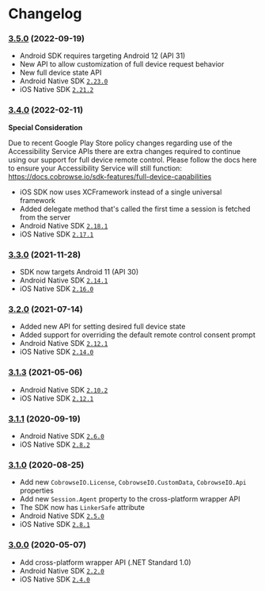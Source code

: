 # Changelog

### [3.5.0](https://github.com/cobrowseio/cobrowse-sdk-xamarin/compare/7eb8ecd0b3380af4a2d6ccb57b57f4cef0eb3ff4...f8e14b8bd28bd1718414ce04f86d7f3db4e03e41) (2022-09-19)

- Android SDK requires targeting Android 12 (API 31)
- New API to allow customization of full device request behavior
- New full device state API
- Android Native SDK [`2.23.0`](https://github.com/cobrowseio/cobrowse-sdk-android-binary/blob/master/CHANGELOG.md#2230-2022-09-06)
- iOS Native SDK [`2.21.2`](https://github.com/cobrowseio/cobrowse-sdk-ios-binary/blob/master/CHANGELOG.md#2212-2022-08-29)

### [3.4.0](https://github.com/cobrowseio/cobrowse-sdk-xamarin/compare/72f46c5a9875bd473bdefc30f5c1b4d3fd808ed3...7eb8ecd0b3380af4a2d6ccb57b57f4cef0eb3ff4) (2022-02-11)

**Special Consideration**

Due to recent Google Play Store policy changes regarding use of the Accessibility Service APIs there are extra changes required to continue using our support for full device remote control. Please follow the docs here to ensure your Accessibility Service will still function: https://docs.cobrowse.io/sdk-features/full-device-capabilities

- iOS SDK now uses XCFramework instead of a single universal framework
- Added delegate method that's called the first time a session is fetched from the server
- Android Native SDK [`2.18.1`](https://github.com/cobrowseio/cobrowse-sdk-android-binary/blob/master/CHANGELOG.md#2181-2022-02-07)
- iOS Native SDK [`2.17.1`](https://github.com/cobrowseio/cobrowse-sdk-ios-binary/blob/master/CHANGELOG.md#2171-2022-02-07)

### [3.3.0](https://github.com/cobrowseio/cobrowse-sdk-xamarin/compare/dd8d665297d862e55c3e6cff3b902650f4be292b...72f46c5a9875bd473bdefc30f5c1b4d3fd808ed3) (2021-11-28)

- SDK now targets Android 11 (API 30)
- Android Native SDK [`2.14.1`](https://github.com/cobrowseio/cobrowse-sdk-android-binary/blob/master/CHANGELOG.md#2141-2021-11-15)
- iOS Native SDK [`2.16.0`](https://github.com/cobrowseio/cobrowse-sdk-ios-binary/blob/master/CHANGELOG.md#2160-2021-11-15)

### [3.2.0](https://github.com/cobrowseio/cobrowse-sdk-xamarin/compare/b1e462b5765b24fb9a41485678300592a93e6161...dd8d665297d862e55c3e6cff3b902650f4be292b) (2021-07-14)

- Added new API for setting desired full device state
- Added support for overriding the default remote control consent prompt
- Android Native SDK [`2.12.1`](https://github.com/cobrowseio/cobrowse-sdk-android-binary/blob/master/CHANGELOG.md#2121-2021-07-13)
- iOS Native SDK [`2.14.0`](https://github.com/cobrowseio/cobrowse-sdk-ios-binary/blob/master/CHANGELOG.md#2140---2021-07-13)

### [3.1.3](https://github.com/cobrowseio/cobrowse-sdk-xamarin/compare/5b02f087bdcc1709bc4292e9a441b51c1d12aa60...b1e462b5765b24fb9a41485678300592a93e6161) (2021-05-06)

- Android Native SDK [`2.10.2`](https://github.com/cobrowseio/cobrowse-sdk-android-binary/blob/master/CHANGELOG.md)
- iOS Native SDK [`2.12.1`](https://github.com/cobrowseio/cobrowse-sdk-ios-binary/blob/master/CHANGELOG.md)

### [3.1.1](https://github.com/cobrowseio/cobrowse-sdk-xamarin/compare/af3439a9df9dc1e93f1b5643d5fe69c8e4a9f193...5b02f087bdcc1709bc4292e9a441b51c1d12aa60) (2020-09-19)

- Android Native SDK [`2.6.0`](https://github.com/cobrowseio/cobrowse-sdk-android-binary/blob/master/CHANGELOG.md#250---2020-08-24)
- iOS Native SDK [`2.8.2`](https://github.com/cobrowseio/cobrowse-sdk-ios-binary/blob/master/CHANGELOG.md#280---2020-08-24)

### [3.1.0](https://github.com/cobrowseio/cobrowse-sdk-xamarin/compare/28ed3e8aaa9d19de8733f2e8800fc0c7f0dc4879...af3439a9df9dc1e93f1b5643d5fe69c8e4a9f193) (2020-08-25)

- Add new `CobrowseIO.License`, `CobrowseIO.CustomData`, `CobrowseIO.Api` properties
- Add new `Session.Agent` property to the cross-platform wrapper API
- The SDK now has `LinkerSafe` attribute
- Android Native SDK [`2.5.0`](https://github.com/cobrowseio/cobrowse-sdk-android-binary/blob/master/CHANGELOG.md#250---2020-08-24)
- iOS Native SDK [`2.8.1`](https://github.com/cobrowseio/cobrowse-sdk-ios-binary/blob/master/CHANGELOG.md#280---2020-08-24)

### [3.0.0](https://github.com/cobrowseio/cobrowse-sdk-xamarin/compare/27638c65b855d2e899e6626f47e68c99d6d52578...28ed3e8aaa9d19de8733f2e8800fc0c7f0dc4879) (2020-05-07)

- Add cross-platform wrapper API (.NET Standard 1.0)
- Android Native SDK [`2.2.0`](https://github.com/cobrowseio/cobrowse-sdk-android-binary/blob/master/CHANGELOG.md#200---2019-11-04)
- iOS Native SDK [`2.4.0`](https://github.com/cobrowseio/cobrowse-sdk-ios-binary/blob/master/CHANGELOG.md#240---2020-02-19)
